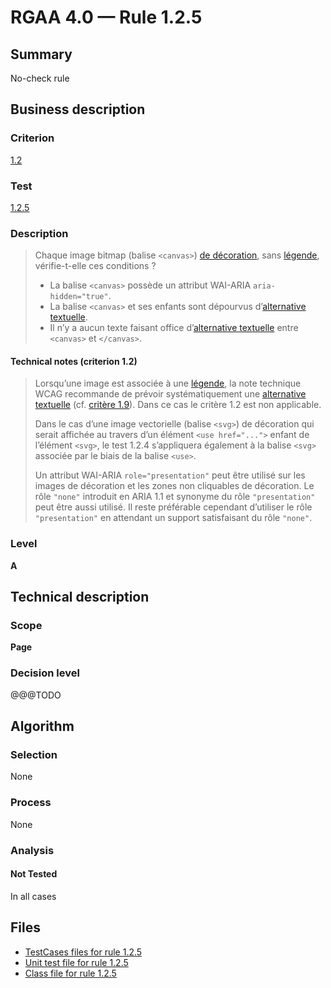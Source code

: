 # RGAA 4.0 — Rule 1.2.5

## Summary

No-check rule

## Business description

### Criterion

[1.2](https://www.numerique.gouv.fr/publications/rgaa-accessibilite/methode/criteres/#crit-1-2)

### Test

[1.2.5](https://www.numerique.gouv.fr/publications/rgaa-accessibilite/methode/criteres/#test-1-2-5)

### Description

> Chaque image bitmap (balise `<canvas>`) [de décoration](https://www.numerique.gouv.fr/publications/rgaa-accessibilite/methode/glossaire/#image-de-decoration), sans [légende](https://www.numerique.gouv.fr/publications/rgaa-accessibilite/methode/glossaire/#legende), vérifie-t-elle ces conditions ?
> 
> * La balise `<canvas>` possède un attribut WAI-ARIA `aria-hidden="true"`.
> * La balise `<canvas>` et ses enfants sont dépourvus d’[alternative textuelle](https://www.numerique.gouv.fr/publications/rgaa-accessibilite/methode/glossaire/#alternative-textuelle-image).
> * Il n’y a aucun texte faisant office d’[alternative textuelle](https://www.numerique.gouv.fr/publications/rgaa-accessibilite/methode/glossaire/#alternative-textuelle-image) entre `<canvas>` et `</canvas>`.

#### Technical notes (criterion 1.2)

> Lorsqu’une image est associée à une [légende](https://www.numerique.gouv.fr/publications/rgaa-accessibilite/methode/glossaire/#legende), la note technique WCAG recommande de prévoir systématiquement une [alternative textuelle](https://www.numerique.gouv.fr/publications/rgaa-accessibilite/methode/glossaire/#alternative-textuelle-image) (cf. [critère 1.9](https://www.numerique.gouv.fr/publications/rgaa-accessibilite/methode/glossaire/#crit-1-9)). Dans ce cas le critère 1.2 est non applicable.
> 
> Dans le cas d’une image vectorielle (balise `<svg>`) de décoration qui serait affichée au travers d’un élément `<use href="...">` enfant de l’élément `<svg>`, le test 1.2.4 s’appliquera également à la balise `<svg>` associée par le biais de la balise `<use>`.
> 
> Un attribut WAI-ARIA `role="presentation"` peut être utilisé sur les images de décoration et les zones non cliquables de décoration. Le rôle `"none"` introduit en ARIA 1.1 et synonyme du rôle `"presentation"` peut être aussi utilisé. Il reste préférable cependant d’utiliser le rôle `"presentation"` en attendant un support satisfaisant du rôle `"none"`.

### Level

**A**


## Technical description

### Scope

**Page**

### Decision level

@@@TODO


## Algorithm

### Selection

None

### Process

None

### Analysis

#### Not Tested

In all cases


## Files

- [TestCases files for rule 1.2.5](https://gitlab.com/asqatasun/Asqatasun/-/tree/master/rules/rules-rgaa4.0/src/test/resources/testcases/rgaa40/Rgaa40Rule010205/)
- [Unit test file for rule 1.2.5](https://gitlab.com/asqatasun/Asqatasun/-/blob/master/rules/rules-rgaa4.0/src/test/java/org/asqatasun/rules/rgaa40/Rgaa40Rule010205Test.java)
- [Class file for rule 1.2.5](https://gitlab.com/asqatasun/Asqatasun/-/blob/master/rules/rules-rgaa4.0/src/main/java/org/asqatasun/rules/rgaa40/Rgaa40Rule010205.java)


